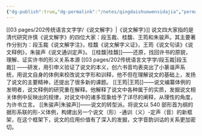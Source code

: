 ```yaml
---
{"dg-publish":true,"dg-permalink":"/notes/qingdaishuowensidajia","permalink":"/notes/qingdaishuowensidajia/","created":"2024-11-29T20:28:42.422+08:00","updated":"2025-03-02T20:42:51.096+08:00"}
---
```


[[03 pages/202传统语言文字学/《说文解字》\|《说文解字》]]
说文四大家指的是清代研究许慎《说文解字》的四位大家：段玉裁、桂馥、王筠和朱骏声。其主要著作分别为：段玉裁《说文解字注》，桂馥《说文解字义证》，王筠《说文句读》《说文释例》，朱骏声《说文通训定声》。
[[桂馥\|桂馥]]——还原，找回许书的原貌，理解、证实许书的形义关系本源
[[03 pages/202传统语言文字学/段玉裁\|段玉裁]] ——研发，用引申义验证了说文的本义，创六书音均表突出了小篆谐声系统，用说文自身的体例来校改说文字形和训释，他不但在理解说文的基础上，发扬了说文的主要精神，还提出了很多新的课题。
[[王筠\|王筠]]——说文编纂体例的发明者，说文释例的研究重在解释。他解释了说文中各种属于的实质，发掘说文相关体例中反映出的规律，对说文中的诸多现象给予了详尽的阐释，从理性的角度，为许书立言。
[[朱骏声\|朱骏声]]——说文的转型派。将说文以 540 部形首为纲的据形系联的形-义体例，构建出另一个说文（形）-通训（义）-定声（音）的新框架，在这个框架下，说文的应用价值有了深入的发掘，文字音韵训诂的关系更加密切。